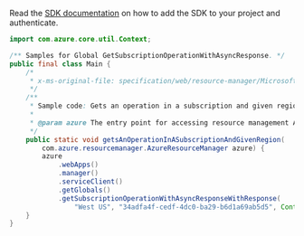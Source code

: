 Read the [SDK documentation](https://github.com/Azure/azure-sdk-for-java/blob/azure-resourcemanager_2.12.0/sdk/resourcemanager/azure-resourcemanager/README.md) on how to add the SDK to your project and authenticate.

```java
import com.azure.core.util.Context;

/** Samples for Global GetSubscriptionOperationWithAsyncResponse. */
public final class Main {
    /*
     * x-ms-original-file: specification/web/resource-manager/Microsoft.Web/stable/2021-03-01/examples/GetSubscriptionOperationWithAsyncResponse.json
     */
    /**
     * Sample code: Gets an operation in a subscription and given region.
     *
     * @param azure The entry point for accessing resource management APIs in Azure.
     */
    public static void getsAnOperationInASubscriptionAndGivenRegion(
        com.azure.resourcemanager.AzureResourceManager azure) {
        azure
            .webApps()
            .manager()
            .serviceClient()
            .getGlobals()
            .getSubscriptionOperationWithAsyncResponseWithResponse(
                "West US", "34adfa4f-cedf-4dc0-ba29-b6d1a69ab5d5", Context.NONE);
    }
}
```
